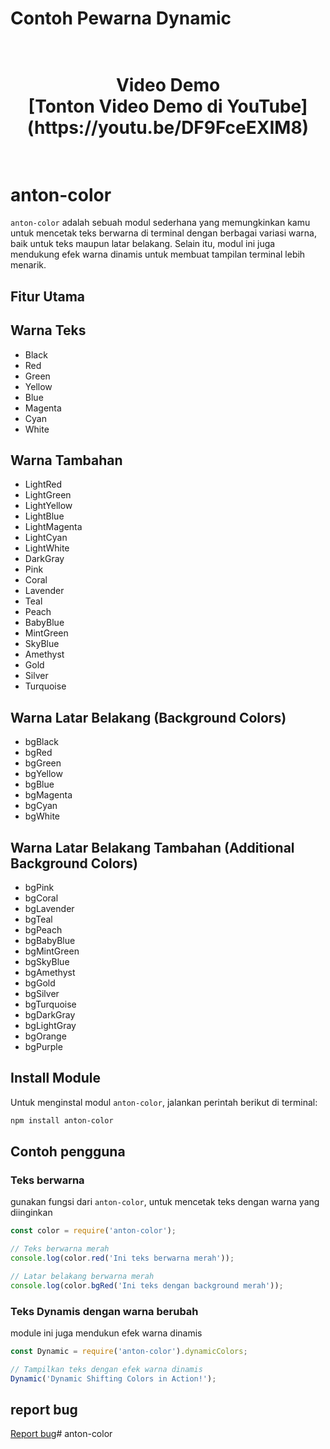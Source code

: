 # Contoh Pewarna Dynamic

<h1 align="center">
  <br>
    Video Demo
    <br>
    [Tonton Video Demo di YouTube](https://youtu.be/DF9FceEXIM8)
  <br>
  <br>
</h1>

# anton-color

`anton-color` adalah sebuah modul sederhana yang memungkinkan kamu untuk mencetak teks berwarna di terminal dengan berbagai variasi warna, baik untuk teks maupun latar belakang. Selain itu, modul ini juga mendukung efek warna dinamis untuk membuat tampilan terminal lebih menarik.

## Fitur Utama

## Warna Teks
- Black
- Red
- Green
- Yellow
- Blue
- Magenta
- Cyan
- White

## Warna Tambahan
- LightRed
- LightGreen
- LightYellow
- LightBlue
- LightMagenta
- LightCyan
- LightWhite
- DarkGray
- Pink
- Coral
- Lavender
- Teal
- Peach
- BabyBlue
- MintGreen
- SkyBlue
- Amethyst
- Gold
- Silver
- Turquoise

## Warna Latar Belakang (Background Colors)
- bgBlack
- bgRed
- bgGreen
- bgYellow
- bgBlue
- bgMagenta
- bgCyan
- bgWhite

## Warna Latar Belakang Tambahan (Additional Background Colors)
- bgPink
- bgCoral
- bgLavender
- bgTeal
- bgPeach
- bgBabyBlue
- bgMintGreen
- bgSkyBlue
- bgAmethyst
- bgGold
- bgSilver
- bgTurquoise
- bgDarkGray
- bgLightGray
- bgOrange
- bgPurple

## Install Module

Untuk menginstal modul `anton-color`, jalankan perintah berikut di terminal:

```bash
npm install anton-color
```

## Contoh pengguna

### Teks berwarna

gunakan fungsi dari `anton-color`, untuk mencetak teks dengan warna yang diinginkan

```javascript
const color = require('anton-color');

// Teks berwarna merah
console.log(color.red('Ini teks berwarna merah'));

// Latar belakang berwarna merah
console.log(color.bgRed('Ini teks dengan background merah'));
```

### Teks Dynamis dengan warna berubah

module ini juga mendukun efek warna dinamis

```javascript
const Dynamic = require('anton-color').dynamicColors;

// Tampilkan teks dengan efek warna dinamis
Dynamic('Dynamic Shifting Colors in Action!');
```

## report bug

<span style="color: red;">[Report bug](https://wa.me/6283198645688)</span># anton-color
